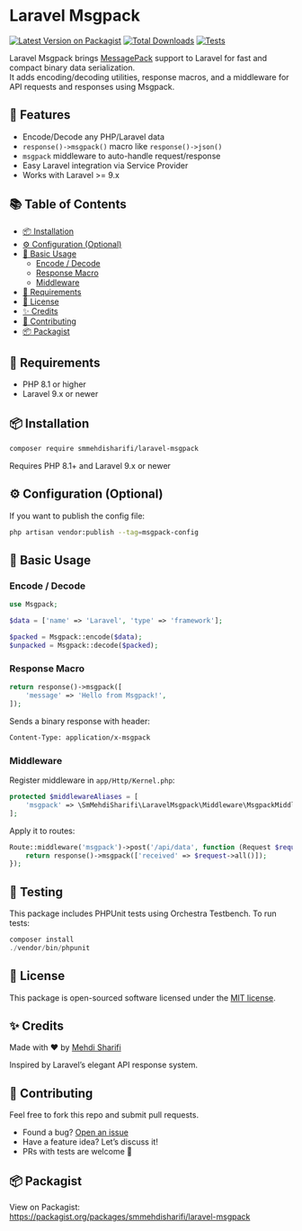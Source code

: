# Laravel Msgpack

[![Latest Version on Packagist](https://img.shields.io/packagist/v/smmehdisharifi/laravel-msgpack.svg?style=flat-square)](https://packagist.org/packages/smmehdisharifi/laravel-msgpack)
[![Total Downloads](https://img.shields.io/packagist/dt/smmehdisharifi/laravel-msgpack.svg?style=flat-square)](https://packagist.org/packages/smmehdisharifi/laravel-msgpack)
[![Tests](https://github.com/smmehdisharifi/laravel-msgpack/actions/workflows/run-tests.yml/badge.svg)](https://github.com/smmehdisharifi/laravel-msgpack/actions/workflows/run-tests.yml)

Laravel Msgpack brings [MessagePack](https://msgpack.org/) support to Laravel for fast and compact binary data serialization.  
It adds encoding/decoding utilities, response macros, and a middleware for API requests and responses using Msgpack.

## 🚀 Features

- Encode/Decode any PHP/Laravel data
- `response()->msgpack()` macro like `response()->json()`
- `msgpack` middleware to auto-handle request/response
- Easy Laravel integration via Service Provider
- Works with Laravel >= 9.x

## 📚 Table of Contents

- [📦 Installation](#-installation)
- [⚙️ Configuration (Optional)](#️-configuration-optional)
- [🧠 Basic Usage](#-basic-usage)
    - [Encode / Decode](#encode--decode)
    - [Response Macro](#response-macro)
    - [Middleware](#middleware)
- [🧰 Requirements](#-requirements)
- [📄 License](#-license)
- [✨ Credits](#-credits)
- [🤝 Contributing](#-contributing)
- [📦 Packagist](#-packagist)

## 🧰 Requirements

- PHP 8.1 or higher
- Laravel 9.x or newer

## 📦 Installation

```bash
composer require smmehdisharifi/laravel-msgpack
```
Requires PHP 8.1+ and Laravel 9.x or newer

## ⚙️ Configuration (Optional)

If you want to publish the config file:

```bash
php artisan vendor:publish --tag=msgpack-config
```

## 🧠 Basic Usage

### Encode / Decode

```php
use Msgpack;

$data = ['name' => 'Laravel', 'type' => 'framework'];

$packed = Msgpack::encode($data);
$unpacked = Msgpack::decode($packed);
```

### Response Macro

```php
return response()->msgpack([
    'message' => 'Hello from Msgpack!',
]);
```

Sends a binary response with header:

```bash
Content-Type: application/x-msgpack
```

### Middleware

Register middleware in `app/Http/Kernel.php`:

```php
protected $middlewareAliases = [
    'msgpack' => \SmMehdiSharifi\LaravelMsgpack\Middleware\MsgpackMiddleware::class,
];
```

Apply it to routes:

```php
Route::middleware('msgpack')->post('/api/data', function (Request $request) {
    return response()->msgpack(['received' => $request->all()]);
});
```

## 🧪 Testing
This package includes PHPUnit tests using Orchestra Testbench. To run tests:

```php
composer install
./vendor/bin/phpunit
```

## 📄 License

This package is open-sourced software licensed under the [MIT license](LICENSE).

## ✨ Credits

Made with ❤️ by [Mehdi Sharifi](https://github.com/smmehdisharifi)

Inspired by Laravel’s elegant API response system.

## 🤝 Contributing

Feel free to fork this repo and submit pull requests.

- Found a bug? [Open an issue](https://github.com/smmehdisharifi/laravel-msgpack/issues)
- Have a feature idea? Let’s discuss it!
- PRs with tests are welcome 🙌

## 📦 Packagist

View on Packagist:  
https://packagist.org/packages/smmehdisharifi/laravel-msgpack
